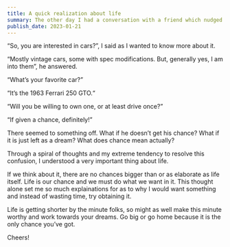 ```yaml
---
title: A quick realization about life
summary: The other day I had a conversation with a friend which nudged my perspective of life in a direction I would never imagine.
publish_date: 2023-01-21
---
```


“So, you are interested in cars?”, I said as I wanted to know more about it.

“Mostly vintage cars, some with spec modifications. But, generally yes, I am into them”, he answered.

“What’s your favorite car?”

“It’s the 1963 Ferrari 250 GTO.“

“Will you be willing to own one, or at least drive once?”

“If given a chance, definitely!”

There seemed to something off. What if he doesn’t get his chance? What if it is just left as a dream? What does chance mean actually?

Through a spiral of thoughts and my extreme tendency to resolve this confusion, I understood a very important thing about life.

If we think about it, there are no chances bigger than or as elaborate as life itself. Life is our chance and we must do what we want in it. This thought alone set me so much explainations for as to why I would want something and instead of wasting time, try obtaining it.

Life is getting shorter by the minute folks, so might as well make this minute worthy and work towards your dreams. Go big or go home because it is the only chance you’ve got.

Cheers!
